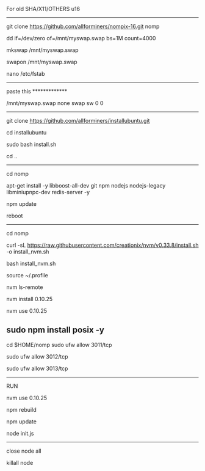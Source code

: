 For old SHA/X11/OTHERS u16
______________________________________________________

git clone https://github.com/allforminers/nompix-16.git nomp

dd if=/dev/zero of=/mnt/myswap.swap bs=1M count=4000

mkswap /mnt/myswap.swap

swapon /mnt/myswap.swap

nano /etc/fstab

______________________________________________________


paste this *************

/mnt/myswap.swap none swap sw 0 0

______________________________________________________


git clone https://github.com/allforminers/installubuntu.git

cd installubuntu

sudo bash install.sh

cd ..

----------------------------------------------------------

cd nomp

apt-get install -y libboost-all-dev git npm nodejs nodejs-legacy libminiupnpc-dev redis-server -y

npm update

reboot

----------------------------------------------------------


cd nomp

curl -sL https://raw.githubusercontent.com/creationix/nvm/v0.33.8/install.sh -o install_nvm.sh

bash install_nvm.sh

source ~/.profile

nvm ls-remote

nvm install 0.10.25

nvm use 0.10.25

sudo npm install posix -y
----------------------------------------------------------


cd $HOME/nomp
sudo ufw allow 3011/tcp

sudo ufw allow 3012/tcp

sudo ufw allow 3013/tcp

______________________________________________________
RUN

nvm use 0.10.25

npm rebuild

npm update

node init.js

______________________________________________________

close node all

killall node











